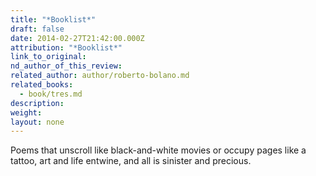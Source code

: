 ```yaml
---
title: "*Booklist*"
draft: false
date: 2014-02-27T21:42:00.000Z
attribution: "*Booklist*"
link_to_original:
nd_author_of_this_review:
related_author: author/roberto-bolano.md
related_books:
  - book/tres.md
description:
weight:
layout: none
---
```

Poems that unscroll like black-and-white movies or occupy pages like a tattoo, art and life entwine, and all is sinister and precious.

